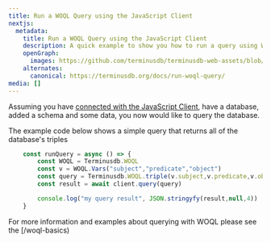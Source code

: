 ```yaml
---
title: Run a WOQL Query using the JavaScript Client
nextjs:
  metadata:
    title: Run a WOQL Query using the JavaScript Client
    description: A quick example to show you how to run a query using WOQL.
    openGraph:
      images: https://github.com/terminusdb/terminusdb-web-assets/blob/master/docs/js-client-use-woql-query.png?raw=true
    alternates:
      canonical: https://terminusdb.org/docs/run-woql-query/
media: []
---
```


Assuming you have [connected with the JavaScript Client](/docs/connect-with-the-javascript-client/), have a database, added a schema and some data, you now would like to query the database.

The example code below shows a simple query that returns all of the database's triples

```javascript
    const runQuery = async () => {
        const WOQL = Terminusdb.WOQL
        const v = WOQL.Vars("subject","predicate","object")
        const query = Terminusdb.WOQL.triple(v.subject,v.predicate,v.object)
        const result = await client.query(query)

        console.log("my query result", JSON.stringyfy(result,null,4))
    }    
```

For more information and examples about querying with WOQL please see the \[/woql-basics)